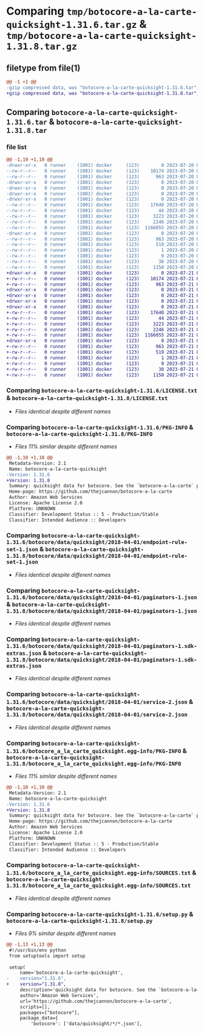 # Comparing `tmp/botocore-a-la-carte-quicksight-1.31.6.tar.gz` & `tmp/botocore-a-la-carte-quicksight-1.31.8.tar.gz`

## filetype from file(1)

```diff
@@ -1 +1 @@
-gzip compressed data, was "botocore-a-la-carte-quicksight-1.31.6.tar", last modified: Thu Jul 20 01:20:37 2023, max compression
+gzip compressed data, was "botocore-a-la-carte-quicksight-1.31.8.tar", last modified: Fri Jul 21 01:21:47 2023, max compression
```

## Comparing `botocore-a-la-carte-quicksight-1.31.6.tar` & `botocore-a-la-carte-quicksight-1.31.8.tar`

### file list

```diff
@@ -1,19 +1,19 @@
-drwxr-xr-x   0 runner    (1001) docker     (123)        0 2023-07-20 01:20:37.254853 botocore-a-la-carte-quicksight-1.31.6/
--rw-r--r--   0 runner    (1001) docker     (123)    10174 2023-07-20 01:20:37.000000 botocore-a-la-carte-quicksight-1.31.6/LICENSE.txt
--rw-r--r--   0 runner    (1001) docker     (123)      963 2023-07-20 01:20:37.254853 botocore-a-la-carte-quicksight-1.31.6/PKG-INFO
-drwxr-xr-x   0 runner    (1001) docker     (123)        0 2023-07-20 01:20:37.250853 botocore-a-la-carte-quicksight-1.31.6/botocore/
-drwxr-xr-x   0 runner    (1001) docker     (123)        0 2023-07-20 01:20:37.250853 botocore-a-la-carte-quicksight-1.31.6/botocore/data/
-drwxr-xr-x   0 runner    (1001) docker     (123)        0 2023-07-20 01:20:37.250853 botocore-a-la-carte-quicksight-1.31.6/botocore/data/quicksight/
-drwxr-xr-x   0 runner    (1001) docker     (123)        0 2023-07-20 01:20:37.250853 botocore-a-la-carte-quicksight-1.31.6/botocore/data/quicksight/2018-04-01/
--rw-r--r--   0 runner    (1001) docker     (123)    17640 2023-07-20 01:19:55.000000 botocore-a-la-carte-quicksight-1.31.6/botocore/data/quicksight/2018-04-01/endpoint-rule-set-1.json
--rw-r--r--   0 runner    (1001) docker     (123)       44 2023-07-20 01:19:55.000000 botocore-a-la-carte-quicksight-1.31.6/botocore/data/quicksight/2018-04-01/examples-1.json
--rw-r--r--   0 runner    (1001) docker     (123)     3223 2023-07-20 01:19:55.000000 botocore-a-la-carte-quicksight-1.31.6/botocore/data/quicksight/2018-04-01/paginators-1.json
--rw-r--r--   0 runner    (1001) docker     (123)     2246 2023-07-20 01:19:55.000000 botocore-a-la-carte-quicksight-1.31.6/botocore/data/quicksight/2018-04-01/paginators-1.sdk-extras.json
--rw-r--r--   0 runner    (1001) docker     (123)  1166055 2023-07-20 01:19:55.000000 botocore-a-la-carte-quicksight-1.31.6/botocore/data/quicksight/2018-04-01/service-2.json
-drwxr-xr-x   0 runner    (1001) docker     (123)        0 2023-07-20 01:20:37.254853 botocore-a-la-carte-quicksight-1.31.6/botocore_a_la_carte_quicksight.egg-info/
--rw-r--r--   0 runner    (1001) docker     (123)      963 2023-07-20 01:20:37.000000 botocore-a-la-carte-quicksight-1.31.6/botocore_a_la_carte_quicksight.egg-info/PKG-INFO
--rw-r--r--   0 runner    (1001) docker     (123)      519 2023-07-20 01:20:37.000000 botocore-a-la-carte-quicksight-1.31.6/botocore_a_la_carte_quicksight.egg-info/SOURCES.txt
--rw-r--r--   0 runner    (1001) docker     (123)        1 2023-07-20 01:20:37.000000 botocore-a-la-carte-quicksight-1.31.6/botocore_a_la_carte_quicksight.egg-info/dependency_links.txt
--rw-r--r--   0 runner    (1001) docker     (123)        9 2023-07-20 01:20:37.000000 botocore-a-la-carte-quicksight-1.31.6/botocore_a_la_carte_quicksight.egg-info/top_level.txt
--rw-r--r--   0 runner    (1001) docker     (123)       38 2023-07-20 01:20:37.254853 botocore-a-la-carte-quicksight-1.31.6/setup.cfg
--rw-r--r--   0 runner    (1001) docker     (123)     1150 2023-07-20 01:20:37.000000 botocore-a-la-carte-quicksight-1.31.6/setup.py
+drwxr-xr-x   0 runner    (1001) docker     (123)        0 2023-07-21 01:21:47.291412 botocore-a-la-carte-quicksight-1.31.8/
+-rw-r--r--   0 runner    (1001) docker     (123)    10174 2023-07-21 01:21:47.000000 botocore-a-la-carte-quicksight-1.31.8/LICENSE.txt
+-rw-r--r--   0 runner    (1001) docker     (123)      963 2023-07-21 01:21:47.291412 botocore-a-la-carte-quicksight-1.31.8/PKG-INFO
+drwxr-xr-x   0 runner    (1001) docker     (123)        0 2023-07-21 01:21:47.291412 botocore-a-la-carte-quicksight-1.31.8/botocore/
+drwxr-xr-x   0 runner    (1001) docker     (123)        0 2023-07-21 01:21:47.291412 botocore-a-la-carte-quicksight-1.31.8/botocore/data/
+drwxr-xr-x   0 runner    (1001) docker     (123)        0 2023-07-21 01:21:47.291412 botocore-a-la-carte-quicksight-1.31.8/botocore/data/quicksight/
+drwxr-xr-x   0 runner    (1001) docker     (123)        0 2023-07-21 01:21:47.291412 botocore-a-la-carte-quicksight-1.31.8/botocore/data/quicksight/2018-04-01/
+-rw-r--r--   0 runner    (1001) docker     (123)    17640 2023-07-21 01:21:06.000000 botocore-a-la-carte-quicksight-1.31.8/botocore/data/quicksight/2018-04-01/endpoint-rule-set-1.json
+-rw-r--r--   0 runner    (1001) docker     (123)       44 2023-07-21 01:21:06.000000 botocore-a-la-carte-quicksight-1.31.8/botocore/data/quicksight/2018-04-01/examples-1.json
+-rw-r--r--   0 runner    (1001) docker     (123)     3223 2023-07-21 01:21:06.000000 botocore-a-la-carte-quicksight-1.31.8/botocore/data/quicksight/2018-04-01/paginators-1.json
+-rw-r--r--   0 runner    (1001) docker     (123)     2246 2023-07-21 01:21:06.000000 botocore-a-la-carte-quicksight-1.31.8/botocore/data/quicksight/2018-04-01/paginators-1.sdk-extras.json
+-rw-r--r--   0 runner    (1001) docker     (123)  1166055 2023-07-21 01:21:06.000000 botocore-a-la-carte-quicksight-1.31.8/botocore/data/quicksight/2018-04-01/service-2.json
+drwxr-xr-x   0 runner    (1001) docker     (123)        0 2023-07-21 01:21:47.291412 botocore-a-la-carte-quicksight-1.31.8/botocore_a_la_carte_quicksight.egg-info/
+-rw-r--r--   0 runner    (1001) docker     (123)      963 2023-07-21 01:21:47.000000 botocore-a-la-carte-quicksight-1.31.8/botocore_a_la_carte_quicksight.egg-info/PKG-INFO
+-rw-r--r--   0 runner    (1001) docker     (123)      519 2023-07-21 01:21:47.000000 botocore-a-la-carte-quicksight-1.31.8/botocore_a_la_carte_quicksight.egg-info/SOURCES.txt
+-rw-r--r--   0 runner    (1001) docker     (123)        1 2023-07-21 01:21:47.000000 botocore-a-la-carte-quicksight-1.31.8/botocore_a_la_carte_quicksight.egg-info/dependency_links.txt
+-rw-r--r--   0 runner    (1001) docker     (123)        9 2023-07-21 01:21:47.000000 botocore-a-la-carte-quicksight-1.31.8/botocore_a_la_carte_quicksight.egg-info/top_level.txt
+-rw-r--r--   0 runner    (1001) docker     (123)       38 2023-07-21 01:21:47.291412 botocore-a-la-carte-quicksight-1.31.8/setup.cfg
+-rw-r--r--   0 runner    (1001) docker     (123)     1150 2023-07-21 01:21:47.000000 botocore-a-la-carte-quicksight-1.31.8/setup.py
```

### Comparing `botocore-a-la-carte-quicksight-1.31.6/LICENSE.txt` & `botocore-a-la-carte-quicksight-1.31.8/LICENSE.txt`

 * *Files identical despite different names*

### Comparing `botocore-a-la-carte-quicksight-1.31.6/PKG-INFO` & `botocore-a-la-carte-quicksight-1.31.8/PKG-INFO`

 * *Files 11% similar despite different names*

```diff
@@ -1,10 +1,10 @@
 Metadata-Version: 2.1
 Name: botocore-a-la-carte-quicksight
-Version: 1.31.6
+Version: 1.31.8
 Summary: quicksight data for botocore. See the `botocore-a-la-carte` package for more info.
 Home-page: https://github.com/thejcannon/botocore-a-la-carte
 Author: Amazon Web Services
 License: Apache License 2.0
 Platform: UNKNOWN
 Classifier: Development Status :: 5 - Production/Stable
 Classifier: Intended Audience :: Developers
```

### Comparing `botocore-a-la-carte-quicksight-1.31.6/botocore/data/quicksight/2018-04-01/endpoint-rule-set-1.json` & `botocore-a-la-carte-quicksight-1.31.8/botocore/data/quicksight/2018-04-01/endpoint-rule-set-1.json`

 * *Files identical despite different names*

### Comparing `botocore-a-la-carte-quicksight-1.31.6/botocore/data/quicksight/2018-04-01/paginators-1.json` & `botocore-a-la-carte-quicksight-1.31.8/botocore/data/quicksight/2018-04-01/paginators-1.json`

 * *Files identical despite different names*

### Comparing `botocore-a-la-carte-quicksight-1.31.6/botocore/data/quicksight/2018-04-01/paginators-1.sdk-extras.json` & `botocore-a-la-carte-quicksight-1.31.8/botocore/data/quicksight/2018-04-01/paginators-1.sdk-extras.json`

 * *Files identical despite different names*

### Comparing `botocore-a-la-carte-quicksight-1.31.6/botocore/data/quicksight/2018-04-01/service-2.json` & `botocore-a-la-carte-quicksight-1.31.8/botocore/data/quicksight/2018-04-01/service-2.json`

 * *Files identical despite different names*

### Comparing `botocore-a-la-carte-quicksight-1.31.6/botocore_a_la_carte_quicksight.egg-info/PKG-INFO` & `botocore-a-la-carte-quicksight-1.31.8/botocore_a_la_carte_quicksight.egg-info/PKG-INFO`

 * *Files 11% similar despite different names*

```diff
@@ -1,10 +1,10 @@
 Metadata-Version: 2.1
 Name: botocore-a-la-carte-quicksight
-Version: 1.31.6
+Version: 1.31.8
 Summary: quicksight data for botocore. See the `botocore-a-la-carte` package for more info.
 Home-page: https://github.com/thejcannon/botocore-a-la-carte
 Author: Amazon Web Services
 License: Apache License 2.0
 Platform: UNKNOWN
 Classifier: Development Status :: 5 - Production/Stable
 Classifier: Intended Audience :: Developers
```

### Comparing `botocore-a-la-carte-quicksight-1.31.6/botocore_a_la_carte_quicksight.egg-info/SOURCES.txt` & `botocore-a-la-carte-quicksight-1.31.8/botocore_a_la_carte_quicksight.egg-info/SOURCES.txt`

 * *Files identical despite different names*

### Comparing `botocore-a-la-carte-quicksight-1.31.6/setup.py` & `botocore-a-la-carte-quicksight-1.31.8/setup.py`

 * *Files 9% similar despite different names*

```diff
@@ -1,13 +1,13 @@
 #!/usr/bin/env python
 from setuptools import setup
 
 setup(
     name='botocore-a-la-carte-quicksight',
-    version="1.31.6",
+    version="1.31.8",
     description='quicksight data for botocore. See the `botocore-a-la-carte` package for more info.',
     author='Amazon Web Services',
     url='https://github.com/thejcannon/botocore-a-la-carte',
     scripts=[],
     packages=["botocore"],
     package_data={
         'botocore': ['data/quicksight/*/*.json'],
```

